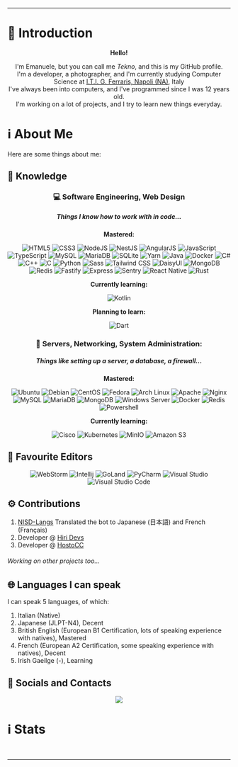 <!--suppress ALL -->
<hr>
<h1>🎤 Introduction</h1>
<p align="center">
  <strong>Hello!</strong>
</p>
<p align="center"> 
  I'm Emanuele, but you can call me <i>Tekno</i>, and this is my GitHub profile. 
  <br> 
  I'm a developer, a photographer, and I'm currently studying Computer Science at <a href="https://itiferraris.edu.it">I.T.I. G. Ferraris, Napoli (NA)</a>, Italy
  <br>
  I've always been into computers, and I've programmed since I was 12 years old.
  <br>
  I'm working on a lot of projects, and I try to learn new things everyday.
</p>
<h1>ℹ️ About Me</h1>
<p>Here are some things about me:</p>
<h2>🔧 Knowledge</h2>
<!-- SOFTWARE -->
<h3 align="center">💻 Software Engineering, Web Design</h3>
<h5 align="center"><i>Things I know how to work with in code...</i></h5>
<p align="center">
  <strong>Mastered:</strong>
</p>
<p align="center">
  <img alt="HTML5" src="https://img.shields.io/badge/HTML5-000000.svg?&style=for-the-badge&logo=html5" />
  <img alt="CSS3" src="https://img.shields.io/badge/CSS3-000000.svg?&style=for-the-badge&logo=css3" />
  <img alt="NodeJS" src="https://img.shields.io/badge/Node.js-000000.svg?&style=for-the-badge&logo=node.js" />
  <img alt="NestJS" src="https://img.shields.io/badge/Nest.js-000000.svg?&style=for-the-badge&logo=nestjs" />
  <img alt="AngularJS" src="https://img.shields.io/badge/Angular%202-000000.svg?&style=for-the-badge&logo=angularjs" />
  <img alt="JavaScript" src="https://img.shields.io/badge/JavaScript-000000.svg?&style=for-the-badge&logo=javascript" />
  <img alt="TypeScript" src="https://img.shields.io/badge/TypeScript-000000.svg?&style=for-the-badge&logo=typescript" />
  <img alt="MySQL" src="https://img.shields.io/badge/MySQL-000000.svg?&style=for-the-badge&logo=mysql" />
  <img alt="MariaDB" src="https://img.shields.io/badge/MariaDB-000000?style=for-the-badge&logo=mariadb" />
  <img alt="SQLite" src="https://img.shields.io/badge/SQLite-000000.svg?style=for-the-badge&logo=sqlite" />
  <img alt="Yarn" src="https://img.shields.io/badge/Yarn-000000.svg?style=for-the-badge&logo=yarn" />
  <img alt="Java" src="https://img.shields.io/badge/Java-000000.svg?&style=for-the-badge&logo=openjdk" />
  <img alt="Docker" src="https://img.shields.io/badge/Docker-000000.svg?style=for-the-badge&logo=docker" />
  <img alt="C#" src="https://img.shields.io/badge/C%23-000000.svg?style=for-the-badge&logo=c-sharp" />
  <img alt="C++" src="https://img.shields.io/badge/C++-000000?style=for-the-badge&logo=cplusplus" />
  <img alt="C" src="https://img.shields.io/badge/C-000000?style=for-the-badge&logo=c" />
  <img alt="Python" src="https://img.shields.io/badge/Python-000000?style=for-the-badge&logo=python" />
  <img alt="Sass" src="https://img.shields.io/badge/Sass-000000.svg?&style=for-the-badge&logo=sass" />
  <img alt="Tailwind CSS" src="https://img.shields.io/badge/Tailwind%20CSS-000000.svg?&style=for-the-badge&logo=tailwind%20css" />
  <img alt="DaisyUI" src="https://img.shields.io/badge/DaisyUI-000000.svg?&style=for-the-badge&logo=daisyUI" />
  <img alt="MongoDB" src="https://img.shields.io/badge/MongoDB-000000.svg?&style=for-the-badge&logo=mongodb" />
  <img alt="Redis" src="https://img.shields.io/badge/Redis-000000.svg?&style=for-the-badge&logo=redis" />
  <img alt="Fastify" src="https://img.shields.io/badge/Fastify-000000.svg?&style=for-the-badge&logo=fastify" />
  <img alt="Express" src="https://img.shields.io/badge/Express-000000.svg?&style=for-the-badge&logo=express" />
  <img alt="Sentry" src="https://img.shields.io/badge/sentry-000000?style=for-the-badge&logo=sentry">
  <img alt="React Native" src="https://img.shields.io/badge/react native-000000?style=for-the-badge&logo=react" />
  <img alt="Rust" src="https://img.shields.io/badge/rust-000000.svg?style=for-the-badge&logo=rust" />
</p>
<p align="center">
  <strong>Currently learning:</strong>
</p>
<p align="center">
    <img alt="Kotlin" src="https://img.shields.io/badge/Kotlin-000000.svg?&style=for-the-badge&logo=kotlin" />
</p>
<p align="center">
  <strong>Planning to learn:</strong>
</p>
<p align="center">
    <img alt="Dart" src="https://img.shields.io/badge/dart-000000.svg?&style=for-the-badge&logo=dart" />  
</p>
<!-- NETWORKING AND SERVERS -->
<h3 align="center">🔨 Servers, Networking, System Administration:</h3>
<h5 align="center"><i>Things like setting up a server, a database, a firewall...</i></h5>
<p align="center">
  <strong>Mastered:</strong>
</p>
<p align="center">
  <img alt="Ubuntu" src="https://img.shields.io/badge/Ubuntu-000000.svg?&style=for-the-badge&logo=ubuntu" />
  <img alt="Debian" src="https://img.shields.io/badge/Debian-000000.svg?&style=for-the-badge&logo=debian" />
  <img alt="CentOS" src="https://img.shields.io/badge/CentOS-000000.svg?&style=for-the-badge&logo=centos" />
  <img alt="Fedora" src="https://img.shields.io/badge/Fedora-000000.svg?&style=for-the-badge&logo=fedora" />
  <img alt="Arch Linux" src="https://img.shields.io/badge/Arch%20Linux-000000.svg?&style=for-the-badge&logo=arch%20linux" />
  <img alt="Apache" src="https://img.shields.io/badge/Apache%20HTTPD-000000.svg?&style=for-the-badge&logo=apache" />
  <img alt="Nginx" src="https://img.shields.io/badge/NGINX-000000.svg?&style=for-the-badge&logo=nginx" />
  <img alt="MySQL" src="https://img.shields.io/badge/MySQL-000000.svg?&style=for-the-badge&logo=mysql" />
  <img alt="MariaDB" src="https://img.shields.io/badge/MariaDB-000000.svg?&style=for-the-badge&logo=mariadb" />
  <img alt="MongoDB" src="https://img.shields.io/badge/MongoDB-000000.svg?&style=for-the-badge&logo=mongodb" />
  <img alt="Windows Server" src="https://img.shields.io/badge/Windows%20Server-000000.svg?&style=for-the-badge&logo=windows" />
  <img alt="Docker" src="https://img.shields.io/badge/Docker-000000.svg?&style=for-the-badge&logo=docker" />
  <img alt="Redis" src="https://img.shields.io/badge/Redis-000000.svg?&style=for-the-badge&logo=redis" />
  <img alt="Powershell" src="https://img.shields.io/badge/Powershell-000000.svg?&style=for-the-badge&logo=powershell" />
</p>
<p align="center">
  <strong>Currently learning:</strong>
</p>
<p align="center">
  <img alt="Cisco" src="https://img.shields.io/badge/Cisco-000000?style=for-the-badge&logo=cisco" />
  <img alt="Kubernetes" src="https://img.shields.io/badge/Kubernetes-000000.svg?&style=for-the-badge&logo=kubernetes" />
  <img alt="MinIO" src="https://img.shields.io/badge/MinIO-000000.svg?&style=for-the-badge&logo=amazon%s3" />
  <img alt="Amazon S3" src="https://img.shields.io/badge/Amazon%20S3-000000.svg?&style=for-the-badge&logo=amazon%20s3" />
</p>
<h2>📝 Favourite Editors</h2>
<p align="center">
  <img alt="WebStorm" src="https://img.shields.io/badge/WebStorm-000000.svg?style=for-the-badge&logo=webstorm" />
  <img alt="Intellij" src="https://img.shields.io/badge/IntelliJ%20IDEA-000000.svg?style=for-the-badge&logo=intellij-idea" />
  <img alt="GoLand" src="https://img.shields.io/badge/GoLand-000000.svg?style=for-the-badge&logo=goland" />
  <img alt="PyCharm" src="https://img.shields.io/badge/PyCharm-000000.svg?style=for-the-badge&logo=pycharm" />
  <img alt="Visual Studio" src="https://img.shields.io/badge/Visual%20Studio-000000.svg?style=for-the-badge&logo=visual-studio" />
  <img alt="Visual Studio Code" src="https://img.shields.io/badge/Visual%20Studio-000000.svg?style=for-the-badge&logo=visual-studio-code" />
</p>
<h2>⚙️ Contributions</h2>
<ol>
  <li>
    <a href="https://github.com/Polliog/NISD-Langs" target="_blank">NISD-Langs</a> Translated the bot to Japanese (日本語) and French (Français)
  </li>
  <li> Developer @ <a href="https://hiri.dev" target="_blank">Hiri Devs</a>
  </li>
  <li> Developer @ <a href="https://github.com/HostoCC" target="_blank">HostoCC</a>
  </li>
</ol>
<h6>Working on other projects too...</h6>
<h2>🌐 Languages I can speak</h2>
<p> I can speak 5 languages, of which:
<ol>
  <li> Italian (Native) </li>
  <li> Japanese (JLPT-N4), Decent </li>
  <li> British English (European B1 Certification, lots of speaking experience with natives), Mastered </li>
  <li> French (European A2 Certification, some speaking experience with natives), Decent </li>
  <li> Irish Gaeilge (-), Learning </li>
</ol>
<h2>📱 Socials and Contacts</h2>
<p align="center">
  <a href="mailto:tekno@hiri.dev" target="_blank">
  <img src="https://img.shields.io/badge/tekno@hiri.dev-Email-000000.svg?style=for-the-badge">
  </a>
</p>
<!---
  <h1>💻 Hiri Devs</h1><p align="center"><img align="center" src="http://hiri.dev/logo/hiri-banner.png"><h2><strong>Hiri Devs</strong></h2>
      ...things
  </p>
  -->
<h1>ℹ️ Stats</h1>
<p align="center">
  <img alt="" src="https://github-readme-stats.vercel.app/api?username=teknosenpai&show_icons=true&theme=tokyonight&count_private=true&include_all_commits=true" /> &nbsp; </a>
</p>
<hr>
